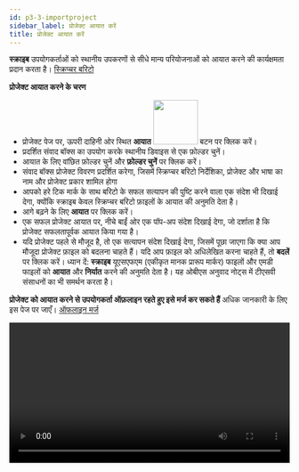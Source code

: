 ```yaml
---
id: p3-3-importproject
sidebar_label: प्रोजेक्ट आयात करें
title: प्रोजेक्ट आयात करें
---
```


**स्क्राइब** उपयोगकर्ताओं को स्थानीय उपकरणों से सीधे मान्य परियोजनाओं को आयात करने की कार्यक्षमता प्रदान करता है। [स्क्रिप्चर बरिटो](https://docs.burrito.bible/) 

**प्रोजेक्ट आयात करने के चरण**

- प्रोजेक्ट पेज पर, ऊपरी दाहिनी ओर स्थित **आयात** <img src="/assets/import01.png" width="80px" alt=""/> बटन पर क्लिक करें।
- प्रदर्शित संवाद बॉक्स का उपयोग करके स्थानीय डिवाइस से एक फ़ोल्डर चुनें।
- आयात के लिए वांछित फ़ोल्डर चुनें और **फ़ोल्डर चुनें** पर क्लिक करें।
- संवाद बॉक्स प्रोजेक्ट विवरण प्रदर्शित करेगा, जिसमें स्क्रिप्चर बरिटो निर्देशिका, प्रोजेक्ट और भाषा का नाम और प्रोजेक्ट प्रकार शामिल होगा
- आपको हरे टिक मार्क के साथ बरिटो के सफल सत्यापन की पुष्टि करने वाला एक संदेश भी दिखाई देगा, क्योंकि स्क्राइब केवल स्क्रिप्चर बरिटो फ़ाइलों के आयात की अनुमति देता है।
- आगे बढ़ने के लिए **आयात** पर क्लिक करें।
- एक सफल प्रोजेक्ट आयात पर, नीचे बाईं ओर एक पॉप-अप संदेश दिखाई देगा, जो दर्शाता है कि प्रोजेक्ट सफलतापूर्वक आयात किया गया है।
- यदि प्रोजेक्ट पहले से मौजूद है, तो एक सत्यापन संदेश दिखाई देगा, जिसमें पूछा जाएगा कि क्या आप मौजूदा प्रोजेक्ट फ़ाइल को बदलना चाहते हैं। यदि आप फ़ाइल को अधिलेखित करना चाहते हैं, तो **बदलें** पर क्लिक करें।
ध्यान दें: **स्क्राइब** यूएसएफएम (एकीकृत मानक प्रारूप मार्कर) फाइलों और एमडी फाइलों को **आयात** और **निर्यात** करने की अनुमति देता है। यह ओबीएस अनुवाद नोट्स में टीएसवी संसाधनों का भी समर्थन करता है।

**प्रोजेक्ट को आयात करने से उपयोगकर्ता ऑफ़लाइन रहते हुए इसे मर्ज कर सकते हैं**
अधिक जानकारी के लिए इस पेज पर जाएँ। [ऑफलाइन मर्ज](./p3-4-offlinemerge.md)

<video controls src="/assets/importbfile.mov" width="100%" type="video/mov"/>